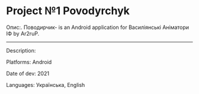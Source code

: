 # Project №1 Povodyrchyk
Опис:.
Поводирчик- is an Android application for Василіянські Аніматори ІФ by Ar2ruP.
___
Description:

Platforms: Android 

Date of dev: 2021

Languages: Українська, English
